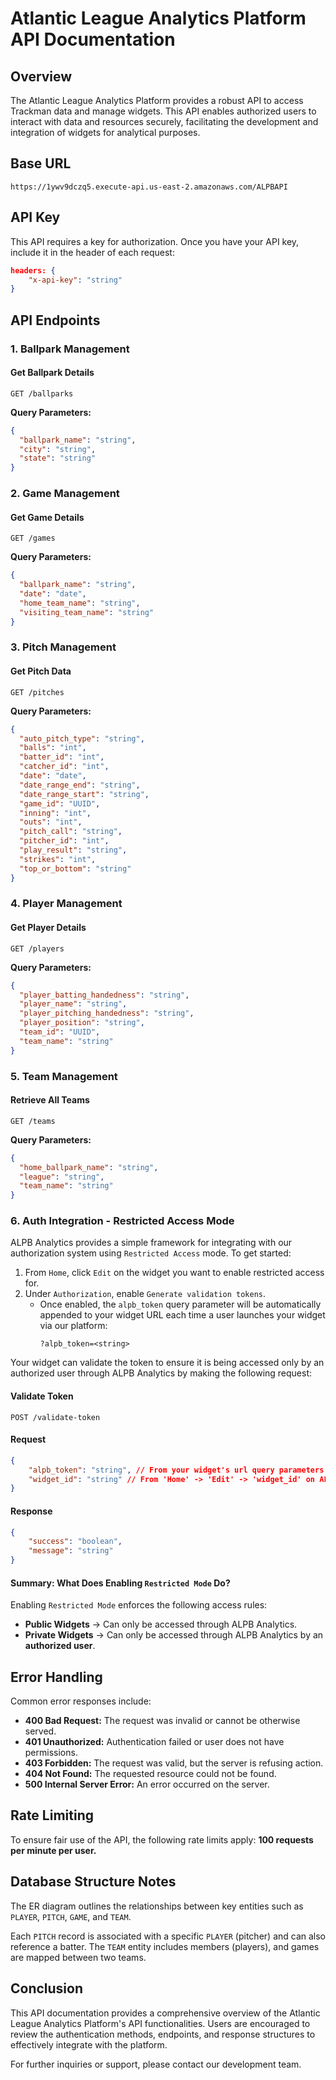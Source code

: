 
# Atlantic League Analytics Platform API Documentation

## Overview
The Atlantic League Analytics Platform provides a robust API to access Trackman data and manage widgets. This API enables authorized users to interact with data and resources securely, facilitating the development and integration of widgets for analytical purposes.

## Base URL
```
https://1ywv9dczq5.execute-api.us-east-2.amazonaws.com/ALPBAPI
```

## API Key
This API requires a key for authorization. Once you have your API key, include it in the header of each request:
```json
headers: {
    "x-api-key": "string"
}
```

## API Endpoints

### 1. Ballpark Management

#### Get Ballpark Details
```
GET /ballparks
```
**Query Parameters:**
```json
{
  "ballpark_name": "string",
  "city": "string",
  "state": "string"
}
```

### 2. Game Management

#### Get Game Details
```
GET /games
```
**Query Parameters:**
```json
{
  "ballpark_name": "string",
  "date": "date",
  "home_team_name": "string",
  "visiting_team_name": "string"
}
```

### 3. Pitch Management

#### Get Pitch Data
```
GET /pitches
```
**Query Parameters:**
```json
{
  "auto_pitch_type": "string",
  "balls": "int",
  "batter_id": "int",
  "catcher_id": "int",
  "date": "date",
  "date_range_end": "string",
  "date_range_start": "string",
  "game_id": "UUID",
  "inning": "int",
  "outs": "int",
  "pitch_call": "string",
  "pitcher_id": "int",
  "play_result": "string",
  "strikes": "int",
  "top_or_bottom": "string"
}
```

### 4. Player Management

#### Get Player Details
```
GET /players
```
**Query Parameters:**
```json
{
  "player_batting_handedness": "string",
  "player_name": "string",
  "player_pitching_handedness": "string",
  "player_position": "string",
  "team_id": "UUID",
  "team_name": "string"
}
```

### 5. Team Management

#### Retrieve All Teams
```
GET /teams
```
**Query Parameters:**
```json
{
  "home_ballpark_name": "string",
  "league": "string",
  "team_name": "string"
}
```

### 6. Auth Integration - Restricted Access Mode
ALPB Analytics provides a simple framework for integrating with our authorization system using ```Restricted Access``` mode. To get started:

1. From ```Home```, click ```Edit``` on the widget you want to enable restricted access for.
2. Under ```Authorization```, enable ```Generate validation tokens```.
    - Once enabled, the ```alpb_token``` query parameter will be automatically appended to your widget URL each time a user launches your widget via our platform:
        ```
        ?alpb_token=<string>
        ```

Your widget can validate the token to ensure it is being accessed only by an authorized user through ALPB Analytics by making the following request:

#### Validate Token
```
POST /validate-token
```

#### Request
```json
{
    "alpb_token": "string", // From your widget's url query parameters
    "widget_id": "string" // From 'Home' -> 'Edit' -> 'widget_id' on ALPB Analytics
}
```
#### Response
```json
{
    "success": "boolean",
    "message": "string"
}
```

#### Summary: What Does Enabling `Restricted Mode` Do?  

Enabling `Restricted Mode` enforces the following access rules:  

- **Public Widgets** → Can only be accessed through ALPB Analytics.  
- **Private Widgets** → Can only be accessed through ALPB Analytics by an **authorized user**.  



## Error Handling
Common error responses include:
- **400 Bad Request:** The request was invalid or cannot be otherwise served.
- **401 Unauthorized:** Authentication failed or user does not have permissions.
- **403 Forbidden:** The request was valid, but the server is refusing action.
- **404 Not Found:** The requested resource could not be found.
- **500 Internal Server Error:** An error occurred on the server.

## Rate Limiting
To ensure fair use of the API, the following rate limits apply:
**100 requests per minute per user.**

## Database Structure Notes
The ER diagram outlines the relationships between key entities such as `PLAYER`, `PITCH`, `GAME`, and `TEAM`.

Each `PITCH` record is associated with a specific `PLAYER` (pitcher) and can also reference a batter. The `TEAM` entity includes members (players), and games are mapped between two teams.

## Conclusion
This API documentation provides a comprehensive overview of the Atlantic League Analytics Platform's API functionalities. Users are encouraged to review the authentication methods, endpoints, and response structures to effectively integrate with the platform.

For further inquiries or support, please contact our development team.